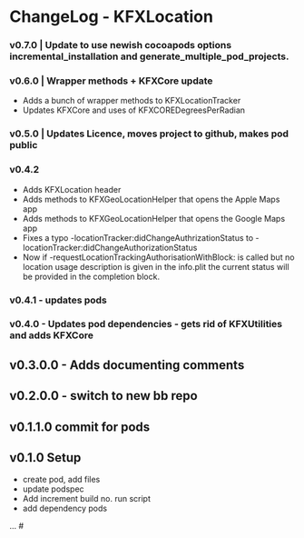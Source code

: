 
# ChangeLog - KFXLocation

### v0.7.0 | Update to use newish cocoapods options incremental_installation and generate_multiple_pod_projects.

### v0.6.0 | Wrapper methods + KFXCore update
- Adds a bunch of wrapper methods to KFXLocationTracker
- Updates KFXCore and uses of KFXCOREDegreesPerRadian

### v0.5.0 | Updates Licence, moves project to github, makes pod public

### v0.4.2
- Adds KFXLocation header
- Adds methods to KFXGeoLocationHelper that opens the Apple Maps app
- Adds methods to KFXGeoLocationHelper that opens the Google Maps app
- Fixes a typo -locationTracker:didChangeAuthrizationStatus to -locationTracker:didChangeAuthorizationStatus
- Now if -requestLocationTrackingAuthorisationWithBlock: is called but no location usage description is given in the info.plit the current status will be provided in the completion block.

### v0.4.1 - updates pods

### v0.4.0 - Updates pod dependencies - gets rid of KFXUtilities and adds KFXCore

## v0.3.0.0 - Adds documenting comments

## v0.2.0.0 - switch to new bb repo

## v0.1.1.0 commit for pods

## v0.1.0 Setup
- create pod, add files
- update podspec 
- Add increment build no. run script
- add dependency pods


... #
